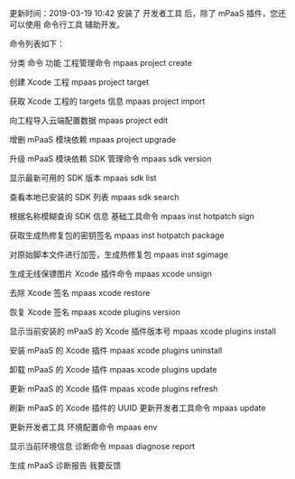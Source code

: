 更新时间：2019-03-19 10:42
安装了 开发者工具 后，除了 mPaaS 插件，您还可以使用 命令行工具 辅助开发。

命令列表如下：

分类	命令	功能
工程管理命令
mpaas project create

创建 Xcode 工程
mpaas project target

获取 Xcode 工程的 targets 信息
mpaas project import

向工程导入云端配置数据
mpaas project edit

增删 mPaaS 模块依赖
mpaas project upgrade

升级 mPaaS 模块依赖
SDK 管理命令
mpaas sdk version

显示最新可用的 SDK 版本
mpaas sdk list

查看本地已安装的 SDK 列表
mpaas sdk search

根据名称模糊查询 SDK 信息
基础工具命令
mpaas inst hotpatch sign

获取生成热修复包的密钥签名
mpaas inst hotpatch package

对原始脚本文件进行加签，生成热修复包
mpaas inst sgimage

生成无线保镖图片
Xcode 插件命令
mpaas xcode unsign

去除 Xcode 签名
mpaas xcode restore

恢复 Xcode 签名
mpaas xcode plugins version

显示当前安装的 mPaaS 的 Xcode 插件版本号
mpaas xcode plugins install

安装 mPaaS 的 Xcode 插件
mpaas xcode plugins uninstall

卸载 mPaaS 的 Xcode 插件
mpaas xcode plugins update

更新 mPaaS 的 Xcode 插件
mpaas xcode plugins refresh

刷新 mPaaS 的 Xcode 插件的 UUID
更新开发者工具命令
mpaas update

更新开发者工具
环境配置命令
mpaas env

显示当前环境信息
诊断命令
mpaas diagnose report

生成 mPaaS 诊断报告
我要反馈

